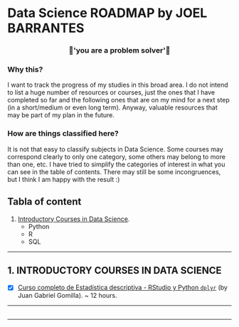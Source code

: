 # Data Science ROADMAP by JOEL BARRANTES


<h3 align="center" id="heading">🧡'you are a problem solver'🧡</h3>

### Why this?
I want to track the progress of my studies in this broad area. I do not intend to list a huge number of resources or courses, just the ones that I have completed so far and the following ones that are on my mind for a next step (in a short/medium or even long term). Anyway, valuable resources that may be part of my plan in the future.

### How are things classified here?
It is not that easy to classify subjects in Data Science. Some courses may correspond clearly to only one category, some others may belong to more than one, etc. I have tried to simplify the categories of interest in what you can see in the table of contents. There may still be some incongruences, but I think I am happy with the result :)

## Tabla of content
1. [Introductory Courses in Data Science](#1-introductory-courses-in-data-science-back-to-top-).
   - Python
   - R
   - SQL



---

## 1. INTRODUCTORY COURSES IN DATA SCIENCE 

- [X] [Curso completo de Estadística descriptiva - RStudio y Python `dplyr`](https://www.udemy.com/course/estadistica-descriptiva/) (by Juan Gabriel Gomilla). ~ 12 hours. 


---

## 



---
